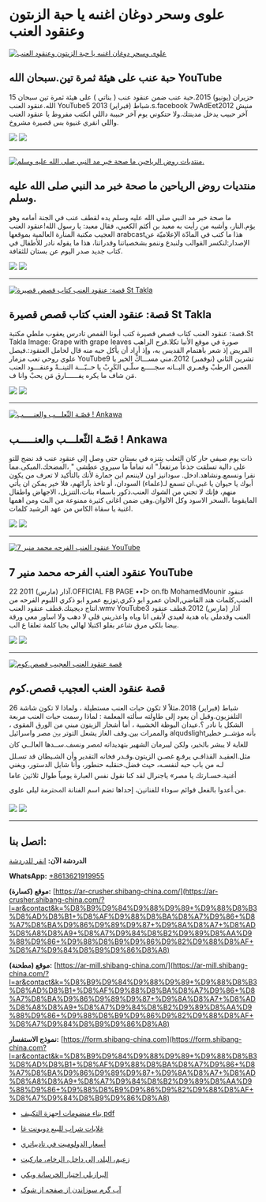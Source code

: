 # علوى وسحر دوغان اغنىه يا حبة الزىتون وعنقود العنب

<a href="https://swt.shibang-china.com/?l=ar&img&k=%D8%B9%D9%84%D9%88%D9%89+%D9%88%D8%B3%D8%AD%D8%B1+%D8%AF%D9%88%D8%BA%D8%A7%D9%86+%D8%A7%D8%BA%D9%86%D9%89%D9%87+%D9%8A%D8%A7+%D8%AD%D8%A8%D8%A9+%D8%A7%D9%84%D8%B2%D9%89%D8%AA%D9%88%D9%86+%D9%88%D8%B9%D9%86%D9%82%D9%88%D8%AF+%D8%A7%D9%84%D8%B9%D9%86%D8%A8" target="_blank">![علوى وسحر دوغان اغنىه يا حبة الزىتون وعنقود العنب](http://static.shibang-china.com/all-800x300/73.jpg)</a>

## حبة عنب على هيئة ثمرة تين.سبحان الله YouTube
15 حزيران (يونيو) 2015.حبة عنب ضمن عنقود عنب ( بناتي ) على هيئة ثمرة تين سبحان الله.عنقود العنب YouTube5 شباط (فبراير) 2013.s.facebook 7wAdEet2012 منيش آخر حبيب يدخل مدينتك.ولا حتكوني يوم آخر حبيبة داللي انكتب مفروط يا عنقود العنب واللي انقري غنيوة بس قصيرة مشروخ.


<a href="https://whatsapp.shibangsoft.com/WhatsApp.php" target="_blank" title="WhatsApp">![](http://static.shibang-china.com/icon/whatsapp.png)</a> <a href="https://swt.shibang-china.com/?l=ar&icon&k=%D8%B9%D9%84%D9%88%D9%89+%D9%88%D8%B3%D8%AD%D8%B1+%D8%AF%D9%88%D8%BA%D8%A7%D9%86+%D8%A7%D8%BA%D9%86%D9%89%D9%87+%D9%8A%D8%A7+%D8%AD%D8%A8%D8%A9+%D8%A7%D9%84%D8%B2%D9%89%D8%AA%D9%88%D9%86+%D9%88%D8%B9%D9%86%D9%82%D9%88%D8%AF+%D8%A7%D9%84%D8%B9%D9%86%D8%A8" target="_blank">![](http://static.shibang-china.com/icon/chat-ar.png)</a>

---

<a href="https://swt.shibang-china.com/?l=ar&img&k=%D8%B9%D9%84%D9%88%D9%89+%D9%88%D8%B3%D8%AD%D8%B1+%D8%AF%D9%88%D8%BA%D8%A7%D9%86+%D8%A7%D8%BA%D9%86%D9%89%D9%87+%D9%8A%D8%A7+%D8%AD%D8%A8%D8%A9+%D8%A7%D9%84%D8%B2%D9%89%D8%AA%D9%88%D9%86+%D9%88%D8%B9%D9%86%D9%82%D9%88%D8%AF+%D8%A7%D9%84%D8%B9%D9%86%D8%A8" target="_blank">![منتديات روض الرياحين ما صحة خبر مد النبي صلى الله عليه وسلم.](http://static.shibang-china.com/all-800x300/1209.jpg)</a>

## منتديات روض الرياحين ما صحة خبر مد النبي صلى الله عليه وسلم.
ما صحة خبر مد النبي صلى الله عليه وسلم يده لقطف عنب في الجنة أمامه وهو يؤم.النار، وأشبه من رأيت به معبد بن أكثم الكعبي، فقال معبد: يا رسول الله!عنقود العنب العجيب مكتبة المنارة العالمية بموقعها arabcastهذا ما كتب في المادّة الإعلاميّة عن الإصدار:لنكسر القوالب ولنبدع وننمو بشخصياتنا وقدراتنا، هذا ما يقوله نادر للأطفال في كتاب جديد صدر اليوم عن بستان للثقافة.


<a href="https://whatsapp.shibangsoft.com/WhatsApp.php" target="_blank" title="WhatsApp">![](http://static.shibang-china.com/icon/whatsapp.png)</a> <a href="https://swt.shibang-china.com/?l=ar&icon&k=%D8%B9%D9%84%D9%88%D9%89+%D9%88%D8%B3%D8%AD%D8%B1+%D8%AF%D9%88%D8%BA%D8%A7%D9%86+%D8%A7%D8%BA%D9%86%D9%89%D9%87+%D9%8A%D8%A7+%D8%AD%D8%A8%D8%A9+%D8%A7%D9%84%D8%B2%D9%89%D8%AA%D9%88%D9%86+%D9%88%D8%B9%D9%86%D9%82%D9%88%D8%AF+%D8%A7%D9%84%D8%B9%D9%86%D8%A8" target="_blank">![](http://static.shibang-china.com/icon/chat-ar.png)</a>

---

<a href="https://swt.shibang-china.com/?l=ar&img&k=%D8%B9%D9%84%D9%88%D9%89+%D9%88%D8%B3%D8%AD%D8%B1+%D8%AF%D9%88%D8%BA%D8%A7%D9%86+%D8%A7%D8%BA%D9%86%D9%89%D9%87+%D9%8A%D8%A7+%D8%AD%D8%A8%D8%A9+%D8%A7%D9%84%D8%B2%D9%89%D8%AA%D9%88%D9%86+%D9%88%D8%B9%D9%86%D9%82%D9%88%D8%AF+%D8%A7%D9%84%D8%B9%D9%86%D8%A8" target="_blank">![قصة: عنقود العنب كتاب قصص قصيرة St Takla](http://static.shibang-china.com/all-800x300/918.jpg)</a>

## قصة: عنقود العنب كتاب قصص قصيرة St Takla
قصة: عنقود العنب كتاب قصص قصيرة كتب أبونا القمص تادرس يعقوب ملطي مكتبة.St Takla Image: Grape with grape leaves صورة في موقع الأنبا تكلا.فرح الراهب المريض إذ شعر باهتمام القديس به، وإذ أراد أن يأكل حبه منه قال لحامل العنقود:.فيصل علوي روحي تعب مزمار YouTube9 تشرين الثاني (نوفمبر) 2012.مني مســـاكْ الخير يا الغصن الرطبْ وقمـري البــانه سجـــــع سلّـى الكَرِبْ يا حــبّـــة التينــةْ وعنقـــود العنب مَن شاف ما يكره يفــــــارق مَن يحبْ وانا ف.


<a href="https://whatsapp.shibangsoft.com/WhatsApp.php" target="_blank" title="WhatsApp">![](http://static.shibang-china.com/icon/whatsapp.png)</a> <a href="https://swt.shibang-china.com/?l=ar&icon&k=%D8%B9%D9%84%D9%88%D9%89+%D9%88%D8%B3%D8%AD%D8%B1+%D8%AF%D9%88%D8%BA%D8%A7%D9%86+%D8%A7%D8%BA%D9%86%D9%89%D9%87+%D9%8A%D8%A7+%D8%AD%D8%A8%D8%A9+%D8%A7%D9%84%D8%B2%D9%89%D8%AA%D9%88%D9%86+%D9%88%D8%B9%D9%86%D9%82%D9%88%D8%AF+%D8%A7%D9%84%D8%B9%D9%86%D8%A8" target="_blank">![](http://static.shibang-china.com/icon/chat-ar.png)</a>

---

<a href="https://swt.shibang-china.com/?l=ar&img&k=%D8%B9%D9%84%D9%88%D9%89+%D9%88%D8%B3%D8%AD%D8%B1+%D8%AF%D9%88%D8%BA%D8%A7%D9%86+%D8%A7%D8%BA%D9%86%D9%89%D9%87+%D9%8A%D8%A7+%D8%AD%D8%A8%D8%A9+%D8%A7%D9%84%D8%B2%D9%89%D8%AA%D9%88%D9%86+%D9%88%D8%B9%D9%86%D9%82%D9%88%D8%AF+%D8%A7%D9%84%D8%B9%D9%86%D8%A8" target="_blank">![قصّـة الثّعلـــب والعنـــــب !  Ankawa](http://static.shibang-china.com/all-800x300/1197.jpg)</a>

## قصّـة الثّعلـــب والعنـــــب !  Ankawa
ذات يوم صيفي حار كان الثعلب يتنزه في بستان حتى وصل إلى عنقود عنب قد نضج للتو على دالية تسلقت جذعاً مرتفعاً.&quot; انه تماماً ما سيروي عطشي &quot; ،المضحك.المبكى.مما نقرا ونسمع.ونشاهد.ادخل. سودانيز اون لايننعم ابن حمارة لأنك بالتأكيد لا تعرف من يكون أبوك يا حيوان يا غبي.ان تسمع لـ(علماء) السودان، أو تاخذ بآرائهم، فلا خير يمكن ان يأتي منهم، فإنك لا تجني من الشوك العنب.ذكور باسماء بنات،التنزيل، الاجهاض واطفال المايقوما ،السحر الاسود وكل الالوان.وهى ضمن اغانى كثيرة ممنوعة من البث ومن اهمها اغنية يا سقاة الكاس من عهد الرشيد كلمات.


<a href="https://whatsapp.shibangsoft.com/WhatsApp.php" target="_blank" title="WhatsApp">![](http://static.shibang-china.com/icon/whatsapp.png)</a> <a href="https://swt.shibang-china.com/?l=ar&icon&k=%D8%B9%D9%84%D9%88%D9%89+%D9%88%D8%B3%D8%AD%D8%B1+%D8%AF%D9%88%D8%BA%D8%A7%D9%86+%D8%A7%D8%BA%D9%86%D9%89%D9%87+%D9%8A%D8%A7+%D8%AD%D8%A8%D8%A9+%D8%A7%D9%84%D8%B2%D9%89%D8%AA%D9%88%D9%86+%D9%88%D8%B9%D9%86%D9%82%D9%88%D8%AF+%D8%A7%D9%84%D8%B9%D9%86%D8%A8" target="_blank">![](http://static.shibang-china.com/icon/chat-ar.png)</a>

---

<a href="https://swt.shibang-china.com/?l=ar&img&k=%D8%B9%D9%84%D9%88%D9%89+%D9%88%D8%B3%D8%AD%D8%B1+%D8%AF%D9%88%D8%BA%D8%A7%D9%86+%D8%A7%D8%BA%D9%86%D9%89%D9%87+%D9%8A%D8%A7+%D8%AD%D8%A8%D8%A9+%D8%A7%D9%84%D8%B2%D9%89%D8%AA%D9%88%D9%86+%D9%88%D8%B9%D9%86%D9%82%D9%88%D8%AF+%D8%A7%D9%84%D8%B9%D9%86%D8%A8" target="_blank">![7 عنقود العنب الفرحه محمد منير YouTube](http://static.shibang-china.com/all-800x300/1343.jpg)</a>

## 7 عنقود العنب الفرحه محمد منير YouTube
22 آذار (مارس) 2011.OFFICIAL FB PAGE ••▻ on.fb MohamedMounir عنقود العنب,كلمات هند القاضي,الحان عمرو ابو ذكري,توزيع عمرو ابو ذكري اللبوم الفرحه من انتاج ديجيتك.قطف عنقود العنب.wmv YouTube3 آذار (مارس) 2012.قطف عنقود العنب وقدملي ياه هدية لعيدي لأبقى انا وياه واعذريني قلي لا دهب ولا اساور معي ورقة بيضا بلكي مرق شاعر بقلو اكتبلا لهالي بحبا كلمة تعلقا ع الب.


<a href="https://whatsapp.shibangsoft.com/WhatsApp.php" target="_blank" title="WhatsApp">![](http://static.shibang-china.com/icon/whatsapp.png)</a> <a href="https://swt.shibang-china.com/?l=ar&icon&k=%D8%B9%D9%84%D9%88%D9%89+%D9%88%D8%B3%D8%AD%D8%B1+%D8%AF%D9%88%D8%BA%D8%A7%D9%86+%D8%A7%D8%BA%D9%86%D9%89%D9%87+%D9%8A%D8%A7+%D8%AD%D8%A8%D8%A9+%D8%A7%D9%84%D8%B2%D9%89%D8%AA%D9%88%D9%86+%D9%88%D8%B9%D9%86%D9%82%D9%88%D8%AF+%D8%A7%D9%84%D8%B9%D9%86%D8%A8" target="_blank">![](http://static.shibang-china.com/icon/chat-ar.png)</a>

---

<a href="https://swt.shibang-china.com/?l=ar&img&k=%D8%B9%D9%84%D9%88%D9%89+%D9%88%D8%B3%D8%AD%D8%B1+%D8%AF%D9%88%D8%BA%D8%A7%D9%86+%D8%A7%D8%BA%D9%86%D9%89%D9%87+%D9%8A%D8%A7+%D8%AD%D8%A8%D8%A9+%D8%A7%D9%84%D8%B2%D9%89%D8%AA%D9%88%D9%86+%D9%88%D8%B9%D9%86%D9%82%D9%88%D8%AF+%D8%A7%D9%84%D8%B9%D9%86%D8%A8" target="_blank">![قصة عنقود العنب العجيب قصص.كوم](http://static.shibang-china.com/all-800x300/11.jpg)</a>

## قصة عنقود العنب العجيب قصص.كوم
26 شباط (فبراير) 2018.مثلاً لا تكون حبات العنب مستطيلة ، ولماذا لا تكون شاشة التلفزيون.وقبل أن يعود إلى طاولته سألته المعلمة : لماذا رسمت حبات العنب مربعة الشكل يا نادر ؟.عيدان البوظة الخشبية ، أما أشجار الزيتون مبني من الورق المقوى ، والممرات بين.وﻗﻒ اﻟﻐﺎز ﻳﺸﻌﻞ اﻟﺘﻮﺗﺮ ﺑﲔ ﻣﺼﺮ واﺳﺮاﺋﻴﻞ alqudslightﺑﺄﻧﻪ ﻣﺆﺷــﺮ ﺧﻄﻴﺮ ﻟﻠﻐﺎﻳﺔ ﻻ ﻳﺒﺸﺮ ﺑﺎﳋﻴﺮ، وﻟﻜﻦ ﻟﻴﺒﺮﻣﺎن اﻟﺸﻬﻴﺮ ﺑﺘﻬﺪﻳﺪاﺗﻪ ﳌﺼﺮ وﻧﺴﻒ.ﺳــﺪﻫﺎ اﻟﻌﺎﻟــﻲ ﻛﺎن ﻣﺜﻞ.اﻟﻌﻘﻴـﺪ اﻟﻘﺬاﻓـﻲ ﻳﺮﻓـﻊ ﻏﺼـﻦ اﻟﺰﻳﺘﻮن.وﻗـﺪر ﻓﺨﺎﻧﻪ اﻟﺘﻘﺪﻳﺮ وأن اﻟﺸـﻴﻄﺎن ﻗﺪ ﺗﺴـﻠﻞ ﻟـﻪ ﻣﻦ ﺑﺎب ﺣﺒﻪ ﻟﻨﻔﺴـﻪ، ﺣﻴﺚ ﻓﻀﻞ.ﺧﻨﻘﻠﺒﻪ ﺣﻨﻄﻮر، وأﻧﺎ ﺷﺎﻳﻞ اﻟﺪﺳﺘﻮر، وﻳﻐﻨﻲ أﻏﻨﻴﺔ.ﺧﺴـﺎرﺗﻚ ﻳﺎ ﻣﺼﺮ» ﻳﺎﺟﻨﺮال ﻟﻘﺪ ﻛﻨﺎ ﻧﻘﻮل ﻧﻔﺲ اﻟﻌﺒﺎرة ﻳﻮﻣﻴﺎً ﻃﻮال ﺛﻼﺛﲔ ﻋﺎﻣﺎ ﻣﻦ.أﻋﺪوا ﺑﺎﻟﻔﻌﻞ ﻗﻮاﺋﻢ ﺳﻮداء ﻟﻠﻔﻨﺎﻧﲔ، إﺣﺪاﻫﺎ ﺗﻀﻢ اﺳﻢ اﻟﻔﻨﺎﻧﺔ اﶈﺘﺮﻣﺔ ﻟﻴﻠﻰ ﻋﻠﻮي.


<a href="https://whatsapp.shibangsoft.com/WhatsApp.php" target="_blank" title="WhatsApp">![](http://static.shibang-china.com/icon/whatsapp.png)</a> <a href="https://swt.shibang-china.com/?l=ar&icon&k=%D8%B9%D9%84%D9%88%D9%89+%D9%88%D8%B3%D8%AD%D8%B1+%D8%AF%D9%88%D8%BA%D8%A7%D9%86+%D8%A7%D8%BA%D9%86%D9%89%D9%87+%D9%8A%D8%A7+%D8%AD%D8%A8%D8%A9+%D8%A7%D9%84%D8%B2%D9%89%D8%AA%D9%88%D9%86+%D9%88%D8%B9%D9%86%D9%82%D9%88%D8%AF+%D8%A7%D9%84%D8%B9%D9%86%D8%A8" target="_blank">![](http://static.shibang-china.com/icon/chat-ar.png)</a>

---
## اتصل بنا:

**الدردشة الآن:** [انقر للدردشة](https://swt.shibang-china.com?l=ar&contact&k=%D8%B9%D9%84%D9%88%D9%89+%D9%88%D8%B3%D8%AD%D8%B1+%D8%AF%D9%88%D8%BA%D8%A7%D9%86+%D8%A7%D8%BA%D9%86%D9%89%D9%87+%D9%8A%D8%A7+%D8%AD%D8%A8%D8%A9+%D8%A7%D9%84%D8%B2%D9%89%D8%AA%D9%88%D9%86+%D9%88%D8%B9%D9%86%D9%82%D9%88%D8%AF+%D8%A7%D9%84%D8%B9%D9%86%D8%A8)

**WhatsApp:**  [+8613621919955](https://whatsapp.shibangsoft.com/WhatsApp.php)

**موقع (كسارة):** [https://ar-crusher.shibang-china.com/](https://ar-crusher.shibang-china.com/?l=ar&contact&k=%D8%B9%D9%84%D9%88%D9%89+%D9%88%D8%B3%D8%AD%D8%B1+%D8%AF%D9%88%D8%BA%D8%A7%D9%86+%D8%A7%D8%BA%D9%86%D9%89%D9%87+%D9%8A%D8%A7+%D8%AD%D8%A8%D8%A9+%D8%A7%D9%84%D8%B2%D9%89%D8%AA%D9%88%D9%86+%D9%88%D8%B9%D9%86%D9%82%D9%88%D8%AF+%D8%A7%D9%84%D8%B9%D9%86%D8%A8)

**موقع (مطحنة):** [https://ar-mill.shibang-china.com/](https://ar-mill.shibang-china.com/?l=ar&contact&k=%D8%B9%D9%84%D9%88%D9%89+%D9%88%D8%B3%D8%AD%D8%B1+%D8%AF%D9%88%D8%BA%D8%A7%D9%86+%D8%A7%D8%BA%D9%86%D9%89%D9%87+%D9%8A%D8%A7+%D8%AD%D8%A8%D8%A9+%D8%A7%D9%84%D8%B2%D9%89%D8%AA%D9%88%D9%86+%D9%88%D8%B9%D9%86%D9%82%D9%88%D8%AF+%D8%A7%D9%84%D8%B9%D9%86%D8%A8)

**نموذج الاستفسار:** [https://form.shibang-china.com](https://form.shibang-china.com?l=ar&contact&k=%D8%B9%D9%84%D9%88%D9%89+%D9%88%D8%B3%D8%AD%D8%B1+%D8%AF%D9%88%D8%BA%D8%A7%D9%86+%D8%A7%D8%BA%D9%86%D9%89%D9%87+%D9%8A%D8%A7+%D8%AD%D8%A8%D8%A9+%D8%A7%D9%84%D8%B2%D9%89%D8%AA%D9%88%D9%86+%D9%88%D8%B9%D9%86%D9%82%D9%88%D8%AF+%D8%A7%D9%84%D8%B9%D9%86%D8%A8)

* [بناء منضومات اجهزة التكييف pdf](../35/%D8%A8%D9%86%D8%A7%D8%A1%20%D9%85%D9%86%D8%B6%D9%88%D9%85%D8%A7%D8%AA%20%D8%A7%D8%AC%D9%87%D8%B2%D8%A9%20%D8%A7%D9%84%D8%AA%D9%83%D9%8A%D9%8A%D9%81%20pdf.md)

* [غلايات شراب للبيع دوبونت غا](../33/%D8%BA%D9%84%D8%A7%D9%8A%D8%A7%D8%AA%20%D8%B4%D8%B1%D8%A7%D8%A8%20%D9%84%D9%84%D8%A8%D9%8A%D8%B9%20%D8%AF%D9%88%D8%A8%D9%88%D9%86%D8%AA%20%D8%BA%D8%A7.md)

* [أسعار الدولوميت في تاديباتري](../32/%D8%A3%D8%B3%D8%B9%D8%A7%D8%B1%20%D8%A7%D9%84%D8%AF%D9%88%D9%84%D9%88%D9%85%D9%8A%D8%AA%20%D9%81%D9%8A%20%D8%AA%D8%A7%D8%AF%D9%8A%D8%A8%D8%A7%D8%AA%D8%B1%D9%8A.md)

* [زعيم، البلد، إلى داخل، الرخام، ماركيت](../32/%D8%B2%D8%B9%D9%8A%D9%85%D8%8C%20%D8%A7%D9%84%D8%A8%D9%84%D8%AF%D8%8C%20%D8%A5%D9%84%D9%89%20%D8%AF%D8%A7%D8%AE%D9%84%D8%8C%20%D8%A7%D9%84%D8%B1%D8%AE%D8%A7%D9%85%D8%8C%20%D9%85%D8%A7%D8%B1%D9%83%D9%8A%D8%AA.md)

* [البرازيلي اختبار الخرسانة ويكي](../35/%D8%A7%D9%84%D8%A8%D8%B1%D8%A7%D8%B2%D9%8A%D9%84%D9%8A%20%D8%A7%D8%AE%D8%AA%D8%A8%D8%A7%D8%B1%20%D8%A7%D9%84%D8%AE%D8%B1%D8%B3%D8%A7%D9%86%D8%A9%20%D9%88%D9%8A%D9%83%D9%8A.md)

* [آب گرم سوزاندن از صفحه از شوک](../35/%D8%A2%D8%A8%20%DA%AF%D8%B1%D9%85%20%D8%B3%D9%88%D8%B2%D8%A7%D9%86%D8%AF%D9%86%20%D8%A7%D8%B2%20%D8%B5%D9%81%D8%AD%D9%87%20%D8%A7%D8%B2%20%D8%B4%D9%88%DA%A9.md)